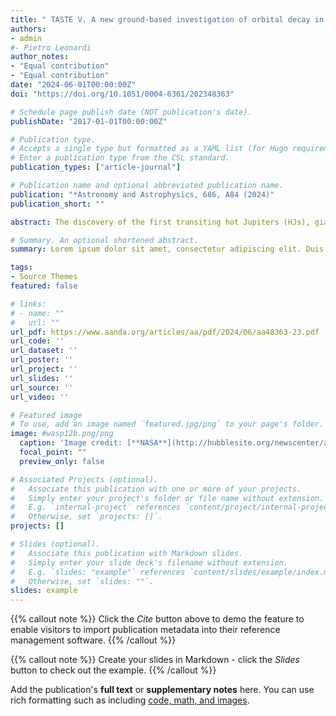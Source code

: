```yaml
---
title: " TASTE V. A new ground-based investigation of orbital decay in the ultra-hot Jupiter WASP-12b "
authors:
- admin
#- Pietro Leonardi
author_notes:
- "Equal contribution"
- "Equal contribution"
date: "2024-06-01T00:00:00Z"
doi: "https://doi.org/10.1051/0004-6361/202348363"

# Schedule page publish date (NOT publication's date).
publishDate: "2017-01-01T00:00:00Z"

# Publication type.
# Accepts a single type but formatted as a YAML list (for Hugo requirements).
# Enter a publication type from the CSL standard.
publication_types: ["article-journal"]

# Publication name and optional abbreviated publication name.
publication: "*Astronomy and Astrophysics, 686, A84 (2024)"
publication_short: ""

abstract: The discovery of the first transiting hot Jupiters (HJs), giant planets on orbital periods shorter than P ~ 10 days, was announced more than 20 years ago. As both ground- and space-based follow-up observations are piling up, we are approaching the temporal baseline required to detect secular variations in their orbital parameters. In particular, several recent studies have focused on constraining the efficiency of the tidal decay mechanism to better understand the evolutionary timescales of HJ migration and engulfment. This can be achieved by measuring a monotonic decrease in orbital period dP/dt < 0 due to mechanical energy being dissipated by tidal friction. WASP-12b was the first HJ for which a tidal decay scenario appeared convincing, even though alternative explanations have been hypothesized. Here we present a new analysis based on 28 unpublished high-precision transit light curves gathered over a 12-yr baseline and combined with all the available archival data, and an updated set of stellar parameters from HARPS-N high-resolution spectra, which are consistent with a main-sequence scenario, close to the hydrogen exhaustion in the core. Our values of dP/dt = −30.72 ± 2.67 and Q′* = (2.13 ± 0.18) × 105 are statistically consistent with previous studies, and indicate that WASP-12 is undergoing fast tidal dissipation. We additionally report the presence of excess scatter in the timing data and discuss its possible origin. 

# Summary. An optional shortened abstract.
summary: Lorem ipsum dolor sit amet, consectetur adipiscing elit. Duis posuere tellus ac convallis placerat. Proin tincidunt magna sed ex sollicitudin condimentum.

tags:
- Source Themes
featured: false

# links:
# - name: ""
#   url: ""
url_pdf: https://www.aanda.org/articles/aa/pdf/2024/06/aa48363-23.pdf
url_code: ''
url_dataset: ''
url_poster: ''
url_project: ''
url_slides: ''
url_source: ''
url_video: ''

# Featured image
# To use, add an image named `featured.jpg/png` to your page's folder. 
image: #wasp12b.png/png
  caption: 'Image credit: [**NASA**](http://hubblesite.org/newscenter/archive/releases/2010/15/)'
  focal_point: ""
  preview_only: false

# Associated Projects (optional).
#   Associate this publication with one or more of your projects.
#   Simply enter your project's folder or file name without extension.
#   E.g. `internal-project` references `content/project/internal-project/index.md`.
#   Otherwise, set `projects: []`.
projects: []

# Slides (optional).
#   Associate this publication with Markdown slides.
#   Simply enter your slide deck's filename without extension.
#   E.g. `slides: "example"` references `content/slides/example/index.md`.
#   Otherwise, set `slides: ""`.
slides: example
---
```


{{% callout note %}}
Click the *Cite* button above to demo the feature to enable visitors to import publication metadata into their reference management software.
{{% /callout %}}

{{% callout note %}}
Create your slides in Markdown - click the *Slides* button to check out the example.
{{% /callout %}}

Add the publication's **full text** or **supplementary notes** here. You can use rich formatting such as including [code, math, and images](https://docs.hugoblox.com/content/writing-markdown-latex/).